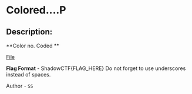 
# Colored....P
## Description:
**Color no. Coded **

[File](https://drive.google.com/file/d/19v0sQob3tSonBPEo8zATB0PePrOzzZGI/view?usp=sharing)

**Flag Format** - ShadowCTF{FLAG_HERE}
Do not forget to use underscores instead of spaces.

Author - `SS`

